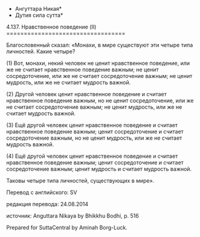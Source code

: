 * Ангуттара Никая*
* Дутия сила сутта*

4\.137\. Нравственное поведение \(II\)
\=\=\=\=\=\=\=\=\=\=\=\=\=\=\=\=\=\=\=\=\=\=\=\=\=\=\=\=\=\=\=\=\=\=

Благословенный сказал: «Монахи, в мире существуют эти четыре типа личностей\. Какие четыре?

\(1\) Вот, монахи, некий человек не ценит нравственное поведение, или же не считает нравственное поведение важным; не ценит сосредоточение, или же не считает сосредоточение важным; не ценит мудрость, или же не считает мудрость важной\.

\(2\) Другой человек ценит нравственное поведение и считает нравственное поведение важным, но не ценит сосредоточение, или же не считает сосредоточение важным; не ценит мудрость, или же не считает мудрость важной\.

\(3\) Ещё другой человек ценит нравственное поведение и считает нравственное поведение важным; ценит сосредоточение и считает сосредоточение важным, но не ценит мудрость, или же не считает мудрость важной\.

\(4\) Ещё другой человек ценит нравственное поведение и считает нравственное поведение важным; ценит сосредоточение и считает сосредоточение важным; ценит мудрость и считает мудрость важной\.

Таковы четыре типа личностей, существующих в мире»\.

Перевод с английского: SV

редакция перевода: 24\.08\.2014

источник: Anguttara Nikaya by Bhikkhu Bodhi, p\. 516

Prepared for SuttaCentral by Aminah Borg\-Luck\.